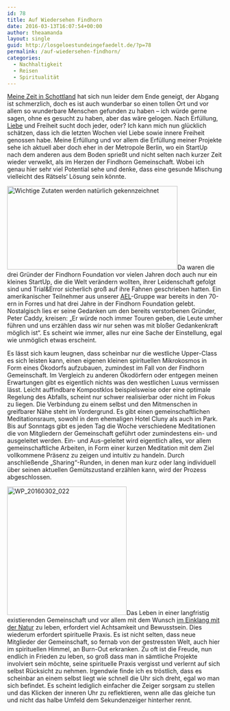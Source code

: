 ```yaml
---
id: 78
title: Auf Wiedersehen Findhorn
date: 2016-03-13T16:07:54+00:00
author: theaamanda
layout: single
guid: http://losgeloestundeingefaedelt.de/?p=78
permalink: /auf-wiedersehen-findhorn/
categories:
  - Nachhaltigkeit
  - Reisen
  - Spiritualität
---
```

[Meine Zeit in Schottland](http://losgeloestundeingefaedelt.de/applied-ecovillage-living-findhorn/) hat sich nun leider dem Ende geneigt, der Abgang ist schmerzlich, doch es ist auch wunderbar so einen tollen Ort und vor allem so wunderbare Menschen gefunden zu haben – ich würde gerne sagen, ohne es gesucht zu haben, aber das wäre gelogen. Nach Erfüllung, [Liebe](http://mymonk.de/keine-liebe/) und Freiheit sucht doch jeder, oder? Ich kann mich nun glücklich schätzen, dass ich die letzten Wochen viel Liebe sowie innere Freiheit genossen habe. Meine Erfüllung und vor allem die Erfüllung meiner Projekte sehe ich aktuell aber doch eher in der Metropole Berlin, wo ein StartUp nach dem anderen aus dem Boden sprießt und nicht selten nach kurzer Zeit wieder verwelkt, als im Herzen der Findhorn Gemeinschaft. Wobei ich genau hier sehr viel Potential sehe und denke, dass eine gesunde Mischung vielleicht des Rätsels&#8216; Lösung sein könnte.

<img class=" wp-image-80 alignleft" src="https://theaamanda.github.io//images/2016/03/WP_20160308_002-300x147.jpg" alt="Wichtige Zutaten werden natürlich gekennzeichnet" width="398" height="195" srcset="https://theaamanda.github.io//images/2016/03/WP_20160308_002-300x147.jpg 300w, https://theaamanda.github.io//images/2016/03/WP_20160308_002-768x375.jpg 768w, https://theaamanda.github.io//images/2016/03/WP_20160308_002-1024x500.jpg 1024w, https://theaamanda.github.io//images/2016/03/WP_20160308_002-630x308.jpg 630w, https://theaamanda.github.io//images/2016/03/WP_20160308_002-1080x528.jpg 1080w, https://theaamanda.github.io//images/2016/03/WP_20160308_002.jpg 1500w" sizes="(max-width: 398px) 100vw, 398px" />Da waren die drei Gründer der Findhorn Foundation vor vielen Jahren doch auch nur ein kleines StartUp, die die Welt verändern wollten, ihrer Leidenschaft gefolgt sind und Trial&Error sicherlich groß auf ihre Fahnen geschrieben hatten. Ein amerikanischer Teilnehmer aus unserer [AEL](http://losgeloestundeingefaedelt.de/applied-ecovillage-living-findhorn/)-Gruppe war bereits in den 70-ern in Forres und hat drei Jahre in der Findhorn Foundation gelebt. Nostalgisch lies er seine Gedanken um den bereits verstorbenen Gründer, Peter Caddy, kreisen: „Er würde noch immer Touren geben, die Leute umher führen und uns erzählen dass wir nur sehen was mit bloßer Gedankenkraft möglich ist“. Es scheint wie immer, alles nur eine Sache der Einstellung, egal wie unmöglich etwas erscheint.

Es lässt sich kaum leugnen, dass scheinbar nur die westliche Upper-Class es sich leisten kann, einen eigenen kleinen spirituellen Mikrokosmos in Form eines Ökodorfs aufzubauen, zumindest im Fall von der Findhorn Gemeinschaft. Im Vergleich zu anderen Ökodörfern oder entgegen meinen Erwartungen gibt es eigentlich nichts was den westlichen Luxus vermissen lässt. Leicht auffindbare Kompostklos beispielsweise oder eine optimale Regelung des Abfalls, scheint nur schwer realisierbar oder nicht im Fokus zu liegen. Die Verbindung zu einem selbst und den Mitmenschen in greifbarer Nähe steht im Vordergrund. Es gibt einen gemeinschaftlichen Meditationsraum, sowohl in dem ehemaligen Hotel Cluny als auch im Park. Bis auf Sonntags gibt es jeden Tag die Woche verschiedene Meditationen die von Mitgliedern der Gemeinschaft geführt oder zumindestens ein- und ausgeleitet werden. Ein- und Aus-geleitet wird eigentlich alles, vor allem gemeinschaftliche Arbeiten, in Form einer kurzen Meditation mit dem Ziel vollkommene Präsenz zu zeigen und intuitiv zu handeln. Durch anschließende „Sharing“-Runden, in denen man kurz oder lang individuell über seinen aktuellen Gemütszustand erzählen kann, wird der Prozess abgeschlossen.

<img class="size-medium wp-image-83 alignright" src="https://theaamanda.github.io//images/2016/03/WP_20160302_022-279x300.jpg" alt="WP_20160302_022" width="279" height="300" srcset="https://theaamanda.github.io//images/2016/03/WP_20160302_022-279x300.jpg 279w, https://theaamanda.github.io//images/2016/03/WP_20160302_022-768x825.jpg 768w, https://theaamanda.github.io//images/2016/03/WP_20160302_022-630x677.jpg 630w, https://theaamanda.github.io//images/2016/03/WP_20160302_022.jpg 918w" sizes="(max-width: 279px) 100vw, 279px" />Das Leben in einer langfristig existierenden Gemeinschaft und vor allem mit dem Wunsch [im Einklang mit der Natur](http://losgeloestundeingefaedelt.de/schottisches-hochland-waldsterben/) zu leben, erfordert viel Achtsamkeit und Bewusstsein. Dies wiederum erfordert spirituelle Praxis. Es ist nicht selten, dass neue Mitglieder der Gemeinschaft, so fernab von der gestressten Welt, auch hier im spirituellen Himmel, an Burn-Out erkranken. Zu oft ist die Freude, nun endlich in Frieden zu leben, so groß dass man in sämtliche Projekte involviert sein möchte, seine spirituelle Praxis vergisst und verlernt auf sich selbst Rücksicht zu nehmen. Irgendwie finde ich es tröstlich, dass es scheinbar an einem selbst liegt wie schnell die Uhr sich dreht, egal wo man sich befindet. Es scheint lediglich einfacher die Zeiger sorgsam zu stellen und das Klicken der inneren Uhr zu reflektieren, wenn alle das gleiche tun und nicht das halbe Umfeld dem Sekundenzeiger hinterher rennt.
